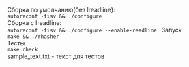 Сборка по умолчанию(без lreadline):  
```autoreconf -fisv && ./configure```  
Сборка с lreadline:  
```autoreconf -fisv && ./configure --enable-readline ``` 
Запуск  
```make && ./rhasher```  
Тесты  
```make check```  
sample_text.txt - текст для тестов

